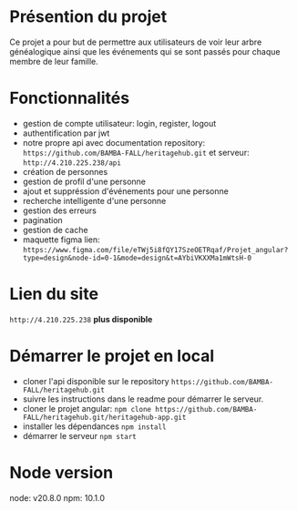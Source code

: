 # Présention du projet

Ce projet a pour but de permettre aux utilisateurs de voir leur arbre généalogique ainsi que les événements qui se sont passés pour
chaque membre de leur famille.

# Fonctionnalités

- gestion de compte utilisateur: login, register, logout
- authentification par jwt
- notre propre api avec documentation repository: `https://github.com/BAMBA-FALL/heritagehub.git` et serveur: `http://4.210.225.238/api`
- création de personnes
- gestion de profil d'une personne
- ajout et suppréssion d'événements pour une personne
- recherche intelligente d'une personne
- gestion des erreurs
- pagination
- gestion de cache
- maquette figma lien: `https://www.figma.com/file/eTWj5i8fQY17SzeOETRqaf/Projet_angular?type=design&node-id=0-1&mode=design&t=AYbiVKXXMa1mWtsH-0`

# Lien du site

`http://4.210.225.238` **plus disponible**

# Démarrer le projet en local
- cloner l'api disponible sur le repository `https://github.com/BAMBA-FALL/heritagehub.git`
- suivre les instructions dans le readme pour démarrer le serveur.
- cloner le projet angular: `npm clone https://github.com/BAMBA-FALL/heritagehub.git/heritagehub-app.git`
- installer les dépendances `npm install`
- démarrer le serveur `npm start`

# Node version

node: v20.8.0
npm: 10.1.0
